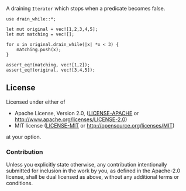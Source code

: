 A draining `Iterator` which stops when a predicate becomes false.

```
use drain_while::*;

let mut original = vec![1,2,3,4,5];
let mut matching = vec![];

for x in original.drain_while(|x| *x < 3) {
    matching.push(x);
}

assert_eq!(matching, vec![1,2]);
assert_eq!(original, vec![3,4,5]);
```

## License

Licensed under either of

 * Apache License, Version 2.0, ([LICENSE-APACHE](LICENSE-APACHE) or
   http://www.apache.org/licenses/LICENSE-2.0)
 * MIT license ([LICENSE-MIT](LICENSE-MIT) or
   http://opensource.org/licenses/MIT)

at your option.

### Contribution

Unless you explicitly state otherwise, any contribution intentionally submitted
for inclusion in the work by you, as defined in the Apache-2.0 license, shall
be dual licensed as above, without any additional terms or conditions.

